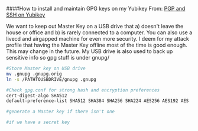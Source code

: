 ####How to install and maintain GPG keys on my Yubikey
From: [PGP and SSH on Yubikey](https://www.esev.com/blog/post/2015-01-pgp-ssh-key-on-yubikey-neo/)

We want to keep out Master Key on a USB drive that a) doesn't leave the house or office and b) is rarely connected to a computer.  You can also use a livecd and airgapped machine for even more security.  I deem for my attack profile that having the Master Key offline most of the time is good enough.  This may change in the future. My USB drive is also used to back up sensitive info so gpg stuff is under gnupg/

```bash
#Store Master key on USB drive
mv .gnupg .gnupg.orig
ln -s /PATHTOUSBDRIVE/gnupg .gnupg

#Check gpg.conf for strong hash and encryption preferences
cert-digest-algo SHA512
default-preference-list SHA512 SHA384 SHA256 SHA224 AES256 AES192 AES

#generate a Master key if there isn't one

#if we have a secret key



